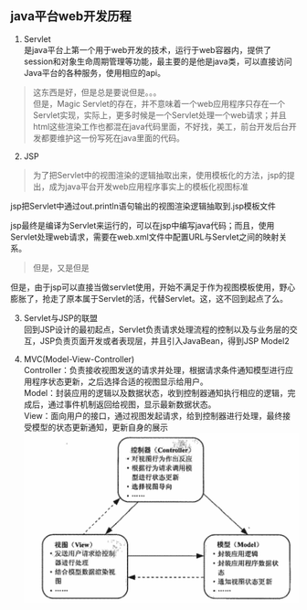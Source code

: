 ## java平台web开发历程  
1. Servlet  
是java平台上第一个用于web开发的技术，运行于web容器内，提供了session和对象生命周期管理等功能，最主要的是他是java类，可以直接访问Java平台的各种服务，使用相应的api。  
>这东西是好，但是总是要说但是。。。  
但是，Magic Servlet的存在，并不意味着一个web应用程序只存在一个Servlet实现，实际上，更多时候是一个Servlet处理一个web请求；并且html这些渲染工作也都混在java代码里面，不好找，美工，前台开发后台开发都要维护这一份写死在java里面的代码。  

2. JSP  
>为了把Servlet中的视图渲染的逻辑抽取出来，使用模板化的方法，jsp的提出，成为java平台开发web应用程序事实上的模板化视图标准  

jsp把Servlet中通过out.println语句输出的视图渲染逻辑抽取到.jsp模板文件  

jsp最终是编译为Servlet来运行的，可以在jsp中编写java代码；而且，使用Servlet处理web请求，需要在web.xml文件中配置URL与Servlet之间的映射关系。  

>但是，又是但是  

但是，由于jsp可以直接当做servlet使用，开始不满足于作为视图模板使用，野心膨胀了，抢走了原本属于Servlet的活，代替Servlet。这，这不回到起点了么。  

3. Servlet与JSP的联盟  
回到JSP设计的最初起点，Servlet负责请求处理流程的控制以及与业务层的交互，JSP负责页面开发或者表现层，并且引入JavaBean，得到JSP Model2  

4. MVC(Model-View-Controller)  
Controller：负责接收视图发送的请求并处理，根据请求条件通知模型进行应用程序状态更新，之后选择合适的视图显示给用户。  
Model：封装应用的逻辑以及数据状态，收到控制器通知执行相应的逻辑，完成后，通过事件机制返回给视图，显示最新数据状态。  
View：面向用户的接口，通过视图发起请求，给到控制器进行处理，最终接受模型的状态更新通知，更新自身的展示  
![MVC结构示意图](./Image/006/MVC结构示意图.png)  























